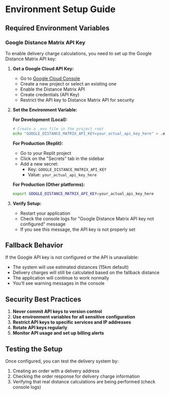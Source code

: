 # Environment Setup Guide

## Required Environment Variables

### Google Distance Matrix API Key

To enable delivery charge calculations, you need to set up the Google Distance Matrix API key:

1. **Get a Google Cloud API Key:**
   - Go to [Google Cloud Console](https://console.cloud.google.com/)
   - Create a new project or select an existing one
   - Enable the Distance Matrix API
   - Create credentials (API Key)
   - Restrict the API key to Distance Matrix API for security

2. **Set the Environment Variable:**

   **For Development (Local):**
   ```bash
   # Create a .env file in the project root
   echo "GOOGLE_DISTANCE_MATRIX_API_KEY=your_actual_api_key_here" > .env
   ```

   **For Production (Replit):**
   - Go to your Replit project
   - Click on the "Secrets" tab in the sidebar
   - Add a new secret:
     - Key: `GOOGLE_DISTANCE_MATRIX_API_KEY`
     - Value: `your_actual_api_key_here`

   **For Production (Other platforms):**
   ```bash
   export GOOGLE_DISTANCE_MATRIX_API_KEY=your_actual_api_key_here
   ```

3. **Verify Setup:**
   - Restart your application
   - Check the console logs for "Google Distance Matrix API key not configured" message
   - If you see this message, the API key is not properly set

## Fallback Behavior

If the Google API key is not configured or the API is unavailable:
- The system will use estimated distances (15km default)
- Delivery charges will still be calculated based on the fallback distance
- The application will continue to work normally
- You'll see warning messages in the console

## Security Best Practices

1. **Never commit API keys to version control**
2. **Use environment variables for all sensitive configuration**
3. **Restrict API keys to specific services and IP addresses**
4. **Rotate API keys regularly**
5. **Monitor API usage and set up billing alerts**

## Testing the Setup

Once configured, you can test the delivery system by:
1. Creating an order with a delivery address
2. Checking the order response for delivery charge information
3. Verifying that real distance calculations are being performed (check console logs)

